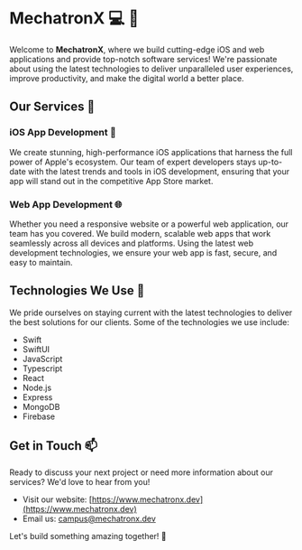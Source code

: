 # MechatronX :computer: :iphone:

Welcome to **MechatronX**, where we build cutting-edge iOS and web applications and provide top-notch software services! We're passionate about using the latest technologies to deliver unparalleled user experiences, improve productivity, and make the digital world a better place.

## Our Services :wrench:

### iOS App Development :iphone:

We create stunning, high-performance iOS applications that harness the full power of Apple's ecosystem. Our team of expert developers stays up-to-date with the latest trends and tools in iOS development, ensuring that your app will stand out in the competitive App Store market.

### Web App Development :globe_with_meridians:

Whether you need a responsive website or a powerful web application, our team has you covered. We build modern, scalable web apps that work seamlessly across all devices and platforms. Using the latest web development technologies, we ensure your web app is fast, secure, and easy to maintain.

## Technologies We Use :rocket:

We pride ourselves on staying current with the latest technologies to deliver the best solutions for our clients. Some of the technologies we use include:

- Swift
- SwiftUI
- JavaScript
- Typescript
- React
- Node.js
- Express
- MongoDB
- Firebase

## Get in Touch :mailbox:

Ready to discuss your next project or need more information about our services? We'd love to hear from you!

- Visit our website: [https://www.mechatronx.dev](https://www.mechatronx.dev)
- Email us: [campus@mechatronx.dev](mailto:campus@mechatronx.dev)

Let's build something amazing together! :tada:
